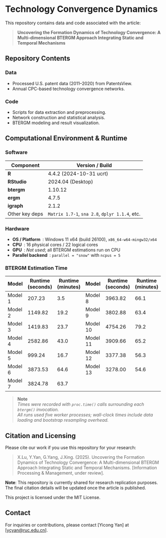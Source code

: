 # Technology Convergence Dynamics
This repository contains data and code associated with the article:
> **Uncovering the Formation Dynamics of Technology Convergence: A Multi-dimensional BTERGM Approach Integrating Static and Temporal Mechanisms**

## Repository Contents
### Data
- Processed U.S. patent data (2011–2020) from PatentsView.
- Annual CPC-based technology convergence networks.
### Code
- Scripts for data extraction and preprocessing.
- Network construction and statistical analysis.
- BTERGM modeling and result visualization.

## Computational Environment & Runtime
### Software
| Component | Version / Build |
|-----------|-----------------|
| **R** | 4.4.2 (2024-10-31 ucrt) |
| **RStudio** | 2024.04 (Desktop) |
| **btergm** | 1.10.12 |
| **ergm** | 4.7.5 |
| **igraph** | 2.1.2 |
| Other key deps | `Matrix 1.7-1`, `sna 2.8`, `dplyr 1.1.4`, etc.|

### Hardware
* **OS / Platform** : Windows 11 x64 (build 26100), `x86_64-w64-mingw32/x64`  
* **CPU** : 16 physical cores / 22 logical cores  
* **GPU** : _Not used_; all BTERGM estimations run on CPU  
* **Parallel backend** : `parallel = "snow"` with `ncpus = 5`

### BTERGM Estimation Time
| Model | Runtime (seconds) | Runtime (minutes) | Model | Runtime (seconds) | Runtime (minutes) |
|-------|-------------------|-------------------|-------|-------------------|-------------------|
| Model 1 | 207.23 | 3.5 | Model 8 | 3963.82 | 66.1 |
| Model 2 | 1149.82 | 19.2 | Model 9 | 3802.88 | 63.4 |
| Model 3 | 1419.83 | 23.7 | Model 10 | 4754.26 | 79.2 |
| Model 4 | 2582.86 | 43.0 | Model 11 | 3909.66 | 65.2 |
| Model 5 | 999.24 | 16.7 | Model 12 | 3377.38 | 56.3 |
| Model 6 | 3873.53 | 64.6 | Model 13 | 3278.00 | 54.6 |
| Model 7 | 3824.78 | 63.7 | | | |

> **Note**   
> *Times were recorded with `proc.time()` calls surrounding each `btergm()` invocation.  
> All runs used five worker processes; wall-clock times include data loading and bootstrap resampling overhead.*

## Citation and Licensing
Please cite our work if you use this repository for your research:

> X.Lu, Y.Yan, G.Yang, J.Xing. (2025). Uncovering the Formation Dynamics of Technology Convergence: A Multi-dimensional BTERGM Approach Integrating Static and Temporal Mechanisms. [Information Processing & Management, under review].

**Note**: This repository is currently shared for research replication purposes. The final citation details will be updated once the article is published.

This project is licensed under the MIT License.

## Contact
For inquiries or contributions, please contact [Yicong Yan] at [ycyan@ruc.edu.cn].
